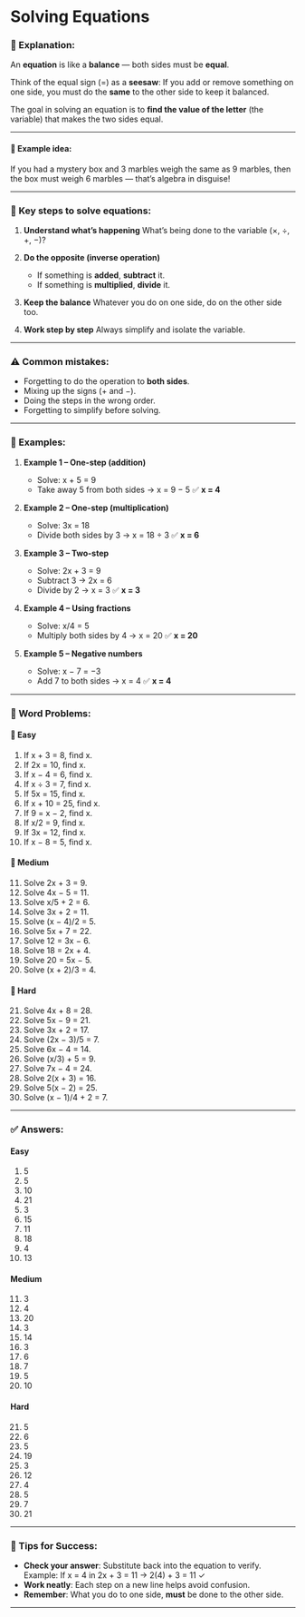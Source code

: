 # Solving Equations

### 📘 Explanation:

An **equation** is like a **balance** — both sides must be **equal**.

Think of the equal sign (=) as a **seesaw**:
If you add or remove something on one side, you must do the **same** to the other side to keep it balanced.

The goal in solving an equation is to **find the value of the letter** (the variable) that makes the two sides equal.

---

#### 🧩 Example idea:

If you had a mystery box and 3 marbles weigh the same as 9 marbles, then the box must weigh 6 marbles — that’s algebra in disguise!

---

### 🔑 Key steps to solve equations:

1. **Understand what’s happening**
   What’s being done to the variable (×, ÷, +, −)?

2. **Do the opposite (inverse operation)**

   * If something is **added**, **subtract** it.
   * If something is **multiplied**, **divide** it.

3. **Keep the balance**
   Whatever you do on one side, do on the other side too.

4. **Work step by step**
   Always simplify and isolate the variable.

---

### ⚠️ Common mistakes:

* Forgetting to do the operation to **both sides**.
* Mixing up the signs (+ and −).
* Doing the steps in the wrong order.
* Forgetting to simplify before solving.

---

### 🧮 Examples:

1. **Example 1 – One-step (addition)**

   * Solve: x + 5 = 9
   * Take away 5 from both sides → x = 9 − 5
     ✅ **x = 4**

2. **Example 2 – One-step (multiplication)**

   * Solve: 3x = 18
   * Divide both sides by 3 → x = 18 ÷ 3
     ✅ **x = 6**

3. **Example 3 – Two-step**

   * Solve: 2x + 3 = 9
   * Subtract 3 → 2x = 6
   * Divide by 2 → x = 3
     ✅ **x = 3**

4. **Example 4 – Using fractions**

   * Solve: x/4 = 5
   * Multiply both sides by 4 → x = 20
     ✅ **x = 20**

5. **Example 5 – Negative numbers**

   * Solve: x − 7 = −3
   * Add 7 to both sides → x = 4
     ✅ **x = 4**

---

### 🧩 Word Problems:

#### 🔹 Easy

1. If x + 3 = 8, find x.
2. If 2x = 10, find x.
3. If x − 4 = 6, find x.
4. If x ÷ 3 = 7, find x.
5. If 5x = 15, find x.
6. If x + 10 = 25, find x.
7. If 9 = x − 2, find x.
8. If x/2 = 9, find x.
9. If 3x = 12, find x.
10. If x − 8 = 5, find x.

#### 🔸 Medium

11. Solve 2x + 3 = 9.
12. Solve 4x − 5 = 11.
13. Solve x/5 + 2 = 6.
14. Solve 3x + 2 = 11.
15. Solve (x − 4)/2 = 5.
16. Solve 5x + 7 = 22.
17. Solve 12 = 3x − 6.
18. Solve 18 = 2x + 4.
19. Solve 20 = 5x − 5.
20. Solve (x + 2)/3 = 4.

#### 🔺 Hard

21. Solve 4x + 8 = 28.
22. Solve 5x − 9 = 21.
23. Solve 3x + 2 = 17.
24. Solve (2x − 3)/5 = 7.
25. Solve 6x − 4 = 14.
26. Solve (x/3) + 5 = 9.
27. Solve 7x − 4 = 24.
28. Solve 2(x + 3) = 16.
29. Solve 5(x − 2) = 25.
30. Solve (x − 1)/4 + 2 = 7.

---

### ✅ Answers:

#### Easy

1. 5
2. 5
3. 10
4. 21
5. 3
6. 15
7. 11
8. 18
9. 4
10. 13

#### Medium

11. 3
12. 4
13. 20
14. 3
15. 14
16. 3
17. 6
18. 7
19. 5
20. 10

#### Hard

21. 5
22. 6
23. 5
24. 19
25. 3
26. 12
27. 4
28. 5
29. 7
30. 21

---

### 🧠 Tips for Success:

* **Check your answer**: Substitute back into the equation to verify.
  Example: If x = 4 in 2x + 3 = 11 → 2(4) + 3 = 11 ✓
* **Work neatly**: Each step on a new line helps avoid confusion.
* **Remember**: What you do to one side, **must** be done to the other side.

---